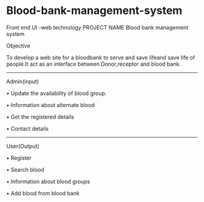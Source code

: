 # Blood-bank-management-system
Front end UI -web technology 
PROJECT NAME
Blood bank management system

Objective
  
  To develop a web site for a bloodbank to serve and save lifeand save life of people.It act as an interface between Donor,receptor and blood bank.


-----------

Admin(input)


•	Update the availability of blood group.

•	Information about alternate blood

•	Get the registered details

•	Contact details 

---------

User(Output)


•	Register

•	Search blood

•	Information about blood groups

•	Add blood from blood bank

